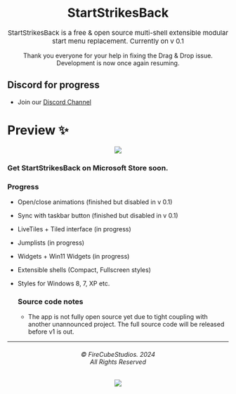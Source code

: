 <div align="center">
<h1>StartStrikesBack</h1>

<p style="font-size:15px;">StartStrikesBack is a free & open source multi-shell extensible modular start menu replacement. Currently on v 0.1</p>
Thank you everyone for your help in fixing the Drag & Drop issue. Development is now once again resuming.
</div>

## Discord for progress
- Join our [Discord Channel](https://discord.gg/windows-apps-hub-714581497222398064)

  
# Preview ✨

<p align="center">
  <img align="center" src="https://media.discordapp.net/attachments/1078011572007477298/1198802724435808326/image.png?ex=65c03b0a&is=65adc60a&hm=d51fdfaf8beeea37b599f2c2455eb05f6251867ecfdead74f96485b8c0bf19c4&=&format=webp&quality=lossless&width=1318&height=1028">
  </p>

### Get StartStrikesBack on Microsoft Store soon.


### Progress
- Open/close animations (finished but disabled in v 0.1)
- Sync with taskbar button (finished but disabled in v 0.1)
- LiveTiles + Tiled interface (in progress)
- Jumplists (in progress)
- Widgets + Win11 Widgets (in progress)
- Extensible shells (Compact, Fullscreen styles)
- Styles for Windows 8, 7, XP etc.


  ### Source code notes
  - The app is not fully open source yet due to tight coupling with another unannounced project. The full source code will be released before v1 is out.


<hr>
<h6 align="center">© FireCubeStudios. 2024
<br>
All Rights Reserved</h6>
<p align="center">
	<a href="https://github.com/FireCubeStudios/StartStrikesBack/blob/main/LICENSE"><img src="https://img.shields.io/static/v1.svg?style=for-the-badge&label=License&message=GPLv3&logoColor=d9e0ee&colorA=363a4f&colorB=b7bdf8"/></a>
</p>




